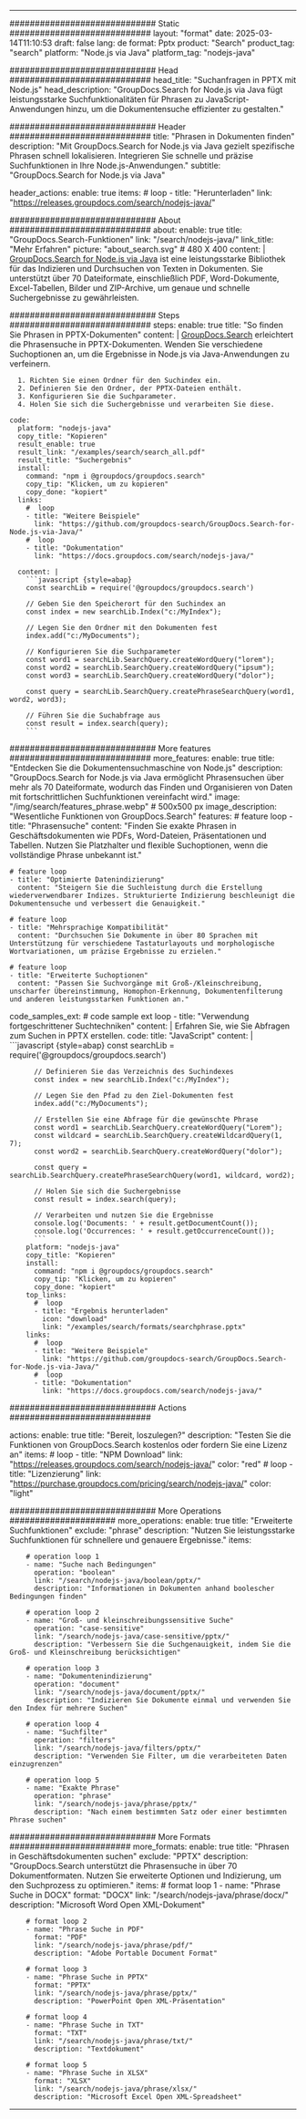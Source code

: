 
---
############################# Static ############################
layout: "format"
date:  2025-03-14T11:10:53
draft: false
lang: de
format: Pptx
product: "Search"
product_tag: "search"
platform: "Node.js via Java"
platform_tag: "nodejs-java"

############################# Head ############################
head_title: "Suchanfragen in PPTX mit Node.js"
head_description: "GroupDocs.Search for Node.js via Java fügt leistungsstarke Suchfunktionalitäten für Phrasen zu JavaScript-Anwendungen hinzu, um die Dokumentensuche effizienter zu gestalten."

############################# Header ############################
title: "Phrasen in Dokumenten finden" 
description: "Mit GroupDocs.Search for Node.js via Java gezielt spezifische Phrasen schnell lokalisieren. Integrieren Sie schnelle und präzise Suchfunktionen in Ihre Node.js-Anwendungen."
subtitle: "GroupDocs.Search for Node.js via Java" 

header_actions:
  enable: true
  items:
    #  loop
    - title: "Herunterladen"
      link: "https://releases.groupdocs.com/search/nodejs-java/"
      
############################# About ############################
about:
    enable: true
    title: "GroupDocs.Search-Funktionen"
    link: "/search/nodejs-java/"
    link_title: "Mehr Erfahren"
    picture: "about_search.svg" # 480 X 400
    content: |
       [GroupDocs.Search for Node.js via Java](/search/nodejs-java/) ist eine leistungsstarke Bibliothek für das Indizieren und Durchsuchen von Texten in Dokumenten. Sie unterstützt über 70 Dateiformate, einschließlich PDF, Word-Dokumente, Excel-Tabellen, Bilder und ZIP-Archive, um genaue und schnelle Suchergebnisse zu gewährleisten.

############################# Steps ############################
steps:
    enable: true
    title: "So finden Sie Phrasen in PPTX-Dokumenten"
    content: |
      [GroupDocs.Search](/search/nodejs-java/) erleichtert die Phrasensuche in PPTX-Dokumenten. Wenden Sie verschiedene Suchoptionen an, um die Ergebnisse in Node.js via Java-Anwendungen zu verfeinern.
      
      1. Richten Sie einen Ordner für den Suchindex ein.
      2. Definieren Sie den Ordner, der PPTX-Dateien enthält.
      3. Konfigurieren Sie die Suchparameter.
      4. Holen Sie sich die Suchergebnisse und verarbeiten Sie diese.
   
    code:
      platform: "nodejs-java"
      copy_title: "Kopieren"
      result_enable: true
      result_link: "/examples/search/search_all.pdf"
      result_title: "Suchergebnis"
      install:
        command: "npm i @groupdocs/groupdocs.search"
        copy_tip: "Klicken, um zu kopieren"
        copy_done: "kopiert"
      links:
        #  loop
        - title: "Weitere Beispiele"
          link: "https://github.com/groupdocs-search/GroupDocs.Search-for-Node.js-via-Java/"
        #  loop
        - title: "Dokumentation"
          link: "https://docs.groupdocs.com/search/nodejs-java/"
          
      content: |
        ```javascript {style=abap}
        const searchLib = require('@groupdocs/groupdocs.search')

        // Geben Sie den Speicherort für den Suchindex an
        const index = new searchLib.Index("c:/MyIndex");

        // Legen Sie den Ordner mit den Dokumenten fest
        index.add("c:/MyDocuments");

        // Konfigurieren Sie die Suchparameter
        const word1 = searchLib.SearchQuery.createWordQuery("lorem");
        const word2 = searchLib.SearchQuery.createWordQuery("ipsum");
        const word3 = searchLib.SearchQuery.createWordQuery("dolor");

        const query = searchLib.SearchQuery.createPhraseSearchQuery(word1, word2, word3);

        // Führen Sie die Suchabfrage aus
        const result = index.search(query);
        ```            

############################# More features ############################
more_features:
  enable: true
  title: "Entdecken Sie die Dokumentensuchmaschine von Node.js"
  description: "GroupDocs.Search for Node.js via Java ermöglicht Phrasensuchen über mehr als 70 Dateiformate, wodurch das Finden und Organisieren von Daten mit fortschrittlichen Suchfunktionen vereinfacht wird."
  image: "/img/search/features_phrase.webp" # 500x500 px
  image_description: "Wesentliche Funktionen von GroupDocs.Search"
  features:
    # feature loop
    - title: "Phrasensuche"
      content: "Finden Sie exakte Phrasen in Geschäftsdokumenten wie PDFs, Word-Dateien, Präsentationen und Tabellen. Nutzen Sie Platzhalter und flexible Suchoptionen, wenn die vollständige Phrase unbekannt ist."

    # feature loop
    - title: "Optimierte Datenindizierung"
      content: "Steigern Sie die Suchleistung durch die Erstellung wiederverwendbarer Indizes. Strukturierte Indizierung beschleunigt die Dokumentensuche und verbessert die Genauigkeit."

    # feature loop
    - title: "Mehrsprachige Kompatibilität"
      content: "Durchsuchen Sie Dokumente in über 80 Sprachen mit Unterstützung für verschiedene Tastaturlayouts und morphologische Wortvariationen, um präzise Ergebnisse zu erzielen."

    # feature loop
    - title: "Erweiterte Suchoptionen"
      content: "Passen Sie Suchvorgänge mit Groß-/Kleinschreibung, unscharfer Übereinstimmung, Homophon-Erkennung, Dokumentenfilterung und anderen leistungsstarken Funktionen an."
      
  code_samples_ext:
    # code sample ext loop
    - title: "Verwendung fortgeschrittener Suchtechniken"
      content: |
        Erfahren Sie, wie Sie Abfragen zum Suchen in PPTX erstellen.
      code:
        title: "JavaScript"
        content: |
          ```javascript {style=abap}
          const searchLib = require('@groupdocs/groupdocs.search')
          
          // Definieren Sie das Verzeichnis des Suchindexes
          const index = new searchLib.Index("c:/MyIndex");
              
          // Legen Sie den Pfad zu den Ziel-Dokumenten fest
          index.add("c:/MyDocuments");

          // Erstellen Sie eine Abfrage für die gewünschte Phrase
          const word1 = searchLib.SearchQuery.createWordQuery("Lorem");
          const wildcard = searchLib.SearchQuery.createWildcardQuery(1, 7);
          const word2 = searchLib.SearchQuery.createWordQuery("dolor");

          const query = searchLib.SearchQuery.createPhraseSearchQuery(word1, wildcard, word2);

          // Holen Sie sich die Suchergebnisse
          const result = index.search(query);
          
          // Verarbeiten und nutzen Sie die Ergebnisse
          console.log('Documents: ' + result.getDocumentCount());
          console.log('Occurrences: ' + result.getOccurrenceCount());
          ```
        platform: "nodejs-java"
        copy_title: "Kopieren"
        install:
          command: "npm i @groupdocs/groupdocs.search"
          copy_tip: "Klicken, um zu kopieren"
          copy_done: "kopiert"
        top_links:
          #  loop
          - title: "Ergebnis herunterladen"
            icon: "download"
            link: "/examples/search/formats/searchphrase.pptx"
        links:
          #  loop
          - title: "Weitere Beispiele"
            link: "https://github.com/groupdocs-search/GroupDocs.Search-for-Node.js-via-Java/"
          #  loop
          - title: "Dokumentation"
            link: "https://docs.groupdocs.com/search/nodejs-java/"
            

            


############################# Actions ############################

actions:
  enable: true
  title: "Bereit, loszulegen?"
  description: "Testen Sie die Funktionen von GroupDocs.Search kostenlos oder fordern Sie eine Lizenz an"
  items:
    #  loop
    - title: "NPM Download"
      link: "https://releases.groupdocs.com/search/nodejs-java/"
      color: "red"
        #  loop
    - title: "Lizenzierung"
      link: "https://purchase.groupdocs.com/pricing/search/nodejs-java/"
      color: "light"


############################# More Operations #####################
more_operations:
    enable: true
    title: "Erweiterte Suchfunktionen"
    exclude: "phrase"
    description: "Nutzen Sie leistungsstarke Suchfunktionen für schnellere und genauere Ergebnisse."
    items: 
          
        # operation loop 1
        - name: "Suche nach Bedingungen"
          operation: "boolean"
          link: "/search/nodejs-java/boolean/pptx/"
          description: "Informationen in Dokumenten anhand boolescher Bedingungen finden"

        # operation loop 2
        - name: "Groß- und kleinschreibungssensitive Suche"
          operation: "case-sensitive"
          link: "/search/nodejs-java/case-sensitive/pptx/"
          description: "Verbessern Sie die Suchgenauigkeit, indem Sie die Groß- und Kleinschreibung berücksichtigen"

        # operation loop 3
        - name: "Dokumentenindizierung"
          operation: "document"
          link: "/search/nodejs-java/document/pptx/"
          description: "Indizieren Sie Dokumente einmal und verwenden Sie den Index für mehrere Suchen"

        # operation loop 4
        - name: "Suchfilter"
          operation: "filters"
          link: "/search/nodejs-java/filters/pptx/"
          description: "Verwenden Sie Filter, um die verarbeiteten Daten einzugrenzen"

        # operation loop 5
        - name: "Exakte Phrase"
          operation: "phrase"
          link: "/search/nodejs-java/phrase/pptx/"
          description: "Nach einem bestimmten Satz oder einer bestimmten Phrase suchen"
          
        
          
############################# More Formats ########################
more_formats:
    enable: true
    title: "Phrasen in Geschäftsdokumenten suchen"
    exclude: "PPTX"
    description: "GroupDocs.Search unterstützt die Phrasensuche in über 70 Dokumentformaten. Nutzen Sie erweiterte Optionen und Indizierung, um den Suchprozess zu optimieren."
    items: 
        # format loop 1
        - name: "Phrase Suche in DOCX"
          format: "DOCX"
          link: "/search/nodejs-java/phrase/docx/"
          description: "Microsoft Word Open XML-Dokument"
          
        # format loop 2
        - name: "Phrase Suche in PDF"
          format: "PDF"
          link: "/search/nodejs-java/phrase/pdf/"
          description: "Adobe Portable Document Format"
          
        # format loop 3
        - name: "Phrase Suche in PPTX"
          format: "PPTX"
          link: "/search/nodejs-java/phrase/pptx/"
          description: "PowerPoint Open XML-Präsentation"

        # format loop 4
        - name: "Phrase Suche in TXT"
          format: "TXT"
          link: "/search/nodejs-java/phrase/txt/"
          description: "Textdokument"
          
        # format loop 5
        - name: "Phrase Suche in XLSX"
          format: "XLSX"
          link: "/search/nodejs-java/phrase/xlsx/"
          description: "Microsoft Excel Open XML-Spreadsheet"
  

---